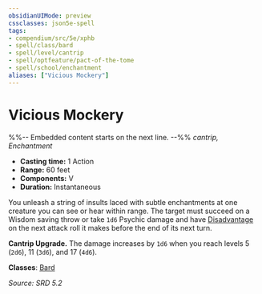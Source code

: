 ```yaml
---
obsidianUIMode: preview
cssclasses: json5e-spell
tags:
- compendium/src/5e/xphb
- spell/class/bard
- spell/level/cantrip
- spell/optfeature/pact-of-the-tome
- spell/school/enchantment
aliases: ["Vicious Mockery"]
---
```

# Vicious Mockery
%%-- Embedded content starts on the next line. --%%
*cantrip, Enchantment*  

- **Casting time:** 1 Action
- **Range:** 60 feet
- **Components:** V
- **Duration:** Instantaneous

You unleash a string of insults laced with subtle enchantments at one creature you can see or hear within range. The target must succeed on a Wisdom saving throw or take `1d6` Psychic damage and have [Disadvantage](rules/variant-rules/disadvantage-xphb.md) on the next attack roll it makes before the end of its next turn.

**Cantrip Upgrade.** The damage increases by `1d6` when you reach levels 5 (`2d6`), 11 (`3d6`), and 17 (`4d6`).

**Classes**: [Bard](compendium/lists/list-spells-classes-bard.md)

*Source: SRD 5.2*